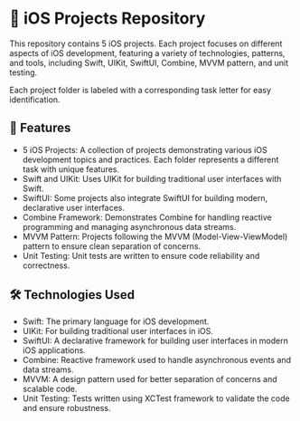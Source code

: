 # 📱 iOS Projects Repository

This repository contains 5 iOS projects. Each project focuses on different aspects of iOS development, featuring a variety of technologies, patterns, and tools, including Swift, UIKit, SwiftUI, Combine, MVVM pattern, and unit testing.

Each project folder is labeled with a corresponding task letter for easy identification.

## 🚀 Features
- 5 iOS Projects:
A collection of projects demonstrating various iOS development topics and practices.
Each folder represents a different task with unique features.
- Swift and UIKit:
Uses UIKit for building traditional user interfaces with Swift.
- SwiftUI:
Some projects also integrate SwiftUI for building modern, declarative user interfaces.
- Combine Framework:
Demonstrates Combine for handling reactive programming and managing asynchronous data streams.
- MVVM Pattern:
Projects following the MVVM (Model-View-ViewModel) pattern to ensure clean separation of concerns.
- Unit Testing:
Unit tests are written to ensure code reliability and correctness.

## 🛠️ Technologies Used
- Swift: The primary language for iOS development.
- UIKit: For building traditional user interfaces in iOS.
- SwiftUI: A declarative framework for building user interfaces in modern iOS applications.
- Combine: Reactive framework used to handle asynchronous events and data streams.
- MVVM: A design pattern used for better separation of concerns and scalable code.
- Unit Testing: Tests written using XCTest framework to validate the code and ensure robustness.
